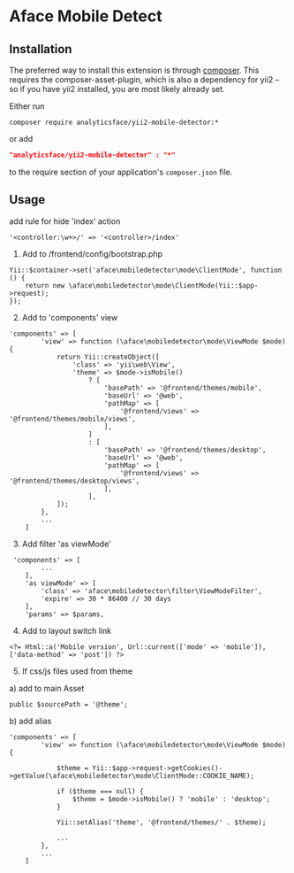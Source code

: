 Aface Mobile Detect
===================


Installation
------------
The preferred way to install this extension is through [composer](http://getcomposer.org/download/). This requires the 
composer-asset-plugin, which is also a dependency for yii2 – so if you have yii2 installed, you are most likely already 
set.


Either run

```
composer require analyticsface/yii2-mobile-detector:*
```
or add

```json
"analyticsface/yii2-mobile-detector" : "*"
```

to the require section of your application's `composer.json` file.

Usage
-----

add rule for hide 'index' action
```
'<controller:\w+>/' => '<controller>/index'
```


1) Add to /frontend/config/bootstrap.php

```
Yii::$container->set('aface\mobiledetector\mode\ClientMode', function () {
    return new \aface\mobiledetector\mode\ClientMode(Yii::$app->request);
});
```

2) Add to 'components' view

```
'components' => [
        'view' => function (\aface\mobiledetector\mode\ViewMode $mode) {
            return Yii::createObject([
                'class' => 'yii\web\View',
                'theme' => $mode->isMobile()
                    ? [
                        'basePath' => '@frontend/themes/mobile',
                        'baseUrl' => '@web',
                        'pathMap' => [
                            '@frontend/views' => '@frontend/themes/mobile/views',
                        ],
                    ]
                    : [
                        'basePath' => '@frontend/themes/desktop',
                        'baseUrl' => '@web',
                        'pathMap' => [
                            '@frontend/views' => '@frontend/themes/desktop/views',
                        ],
                    ],
            ]);
        },
        ...
    ]
```

3) Add filter 'as viewMode'

```
 'components' => [
        ...
    ],
    'as viewMode' => [
        'class' => 'aface\mobiledetector\filter\ViewModeFilter',
        'expire' => 30 * 86400 // 30 days
    ],
    'params' => $params,
```

4) Add to layout switch link 

```
<?= Html::a('Mobile version', Url::current(['mode' => 'mobile']), ['data-method' => 'post']) ?>
```

5) If css/js files used from theme

a) add to main Asset
```
public $sourcePath = '@theme';
```
b) add alias
```
'components' => [
        'view' => function (\aface\mobiledetector\mode\ViewMode $mode) {

            $theme = Yii::$app->request->getCookies()->getValue(\aface\mobiledetector\mode\ClientMode::COOKIE_NAME);

            if ($theme === null) {
                $theme = $mode->isMobile() ? 'mobile' : 'desktop';
            }

            Yii::setAlias('theme', '@frontend/themes/' . $theme);

            ...   
        },
        ...
    ]
```